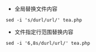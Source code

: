 - 全局替换文件内容
```
sed -i 's/durl/url/' tea.php 
```

- 文件指定行范围替换内容
```
sed -i '6,8s/durl/url/' tea.php 
```

